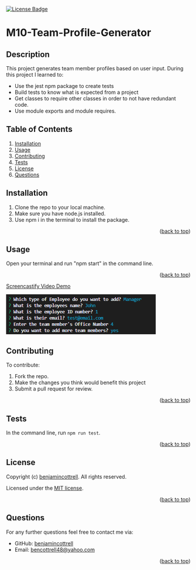 <p id="readme-top"></p>

  [![License Badge](https://img.shields.io/badge/license-MIT-success?style=plastic)](https://choosealicense.com/licenses/mit/)

  # M10-Team-Profile-Generator

  ## Description
  This project generates team member profiles based on user input. During this project I learned to:
  - Use the jest npm package to create tests
  - Build tests to know what is expected from a project
  - Get classes to require other classes in order to not have redundant code.
  - Use module exports and module requires.

  ## Table of Contents
  
  1. [Installation](#installation)
  2. [Usage](#usage)
  3. [Contributing](#contributing)
  4. [Tests](#tests)
  5. [License](#license)
  6. [Questions](#questions)
  
  ## Installation
  
  1. Clone the repo to your local machine. 
  2. Make sure you have node.js installed. 
  3. Use npm i in the terminal to install the package.
  <p align="right">(<a href="#readme-top">back to top</a>)</p>

  ## Usage
  
  Open your terminal and run "npm start" in the command line.
  <p align="right">(<a href="#readme-top">back to top</a>)</p>
  
  [Screencastify Video Demo](https://drive.google.com/file/d/13lp2WQEJRzRHtmOukXh68tjEbx20n6xG/view)
  
  ![picture of inquirer questions](assets/images/inquirer_screenshot.PNG)

  ## Contributing
  
  To contribute: 
  1. Fork the repo. 
  2. Make the changes you think would benefit this project
  3. Submit a pull request for review.
  <p align="right">(<a href="#readme-top">back to top</a>)</p>

  ## Tests
  
  In the command line, run `npm run test`.
  
  <p align="right">(<a href="#readme-top">back to top</a>)</p>

  ## License
  Copyright (c) [benjamincottrell](https://github.com/benjamincottrell). All rights reserved. 
  
Licensed under the [MIT license](https://choosealicense.com/licenses/mit/).
  <p align="right">(<a href="#readme-top">back to top</a>)</p>

  ## Questions
  For any further questions feel free to contact me via:
  - GitHub: [benjamincottrell](https://github.com/benjamincottrell)
  - Email: [bencottrell48@yahoo.com](mailto:bencottrell48@yahoo.com)
  <p align="right">(<a href="#readme-top">back to top</a>)</p>
